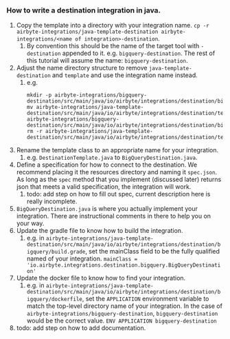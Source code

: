 ### How to write a destination integration in java.
1. Copy the template into a directory with your integration name. `cp -r airbyte-integrations/java-template-destination airbyte-integrations/<name of integration>-destination`.
    1. By convention this should be the name of the target tool with `-destination` appended to it. e.g. `bigquery-destination`. The rest of this tutorial will assume the name: `bigquery-destination`.
1. Adjust the name directory structure to remove `java-template-destination` and `template` and use the integration name instead.
    1. e.g. 
        ```
       mkdir -p airbyte-integrations/bigquery-destination/src/main/java/io/airbyte/integrations/destination/bigquery
       mv airbyte-integrations/java-template-destination/src/main/java/io/airbyte/integrations/destination/template/DestinationTemplate.java airbyte-integrations/bigquery-destination/src/main/java/io/airbyte/integrations/destination/bigquery/DestinationTemplate.java
       rm -r airbyte-integrations/java-template-destination/src/main/java/io/airbyte/integrations/destination/template
        ``` 
1. Rename the template class to an appropriate name for your integration. 
    1. e.g. `DestinationTemplate.java` to `BigQueryDestination.java`.
1. Define a specification for how to connect to the destination. We recommend placing it the resources directory and naming it `spec.json`. As long as the `spec` method that you implement (discussed later) returns json that meets a valid specification, the integration will work.
    1. todo: add step on how to fill out spec, current description here is really incomplete.
1. `BigQueryDestination.java` is where you actually implement your integration. There are instructional comments in there to help you on your way.
1. Update the gradle file to know how to build the integration.
    1. e.g. in `airbyte-integrations/java-template-destination/src/main/java/io/airbyte/integrations/destination/bigquery/build.grade`, set the mainClass field to be the fully qualified named of your integration. `mainClass = 'io.airbyte.integrations.destination.bigquery.BigQueryDestination'`
1. Update the docker file to know how to find your integration.
    1. e.g. in `airbyte-integrations/java-template-destination/src/main/java/io/airbyte/integrations/destination/bigquery/dockerfile`, set the `APPLICATION` environment variable to match the top-level directory name of your integration. In the case of `airbyte-integrations/bigquery-destination`, `bigquery-destination` would be the correct value. `ENV APPLICATION bigquery-destination`  
1. todo: add step on how to add documentation.
